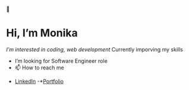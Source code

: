 👋 <h1>Hi, I’m Monika</h1>
<i class="fa fa-check-square-o" aria-hidden="true"> I’m interested in coding, web development</i>
 <i class="fa fa-check-square-o" aria-hidden="true"></i> Currently imporving my skills
-  I’m looking for Software Engineer role
- 📫 How to reach me
 * <i class="fa fa-check-square-o" aria-hidden="true"></i>[LinkedIn](https://www.linkedin.com/in/monika-singh-83474b166/)
 -*<i class="fa fa-hand-o-right" aria-hidden="true"></i>[Portfolio](https://monikasingh.netlify.app)

